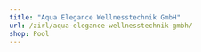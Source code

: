 ```yaml
---
title: "Aqua Elegance Wellnesstechnik GmbH"
url: /zirl/aqua-elegance-wellnesstechnik-gmbh/
shop: Pool
---
```

